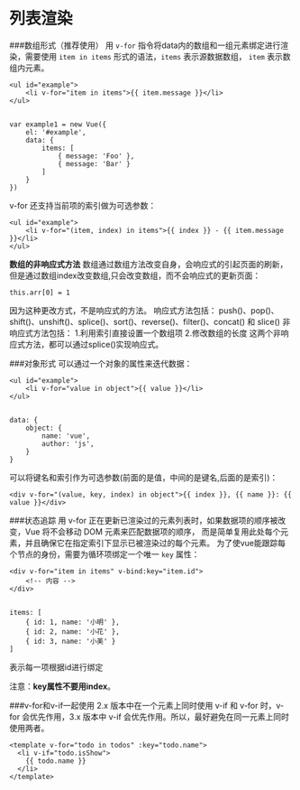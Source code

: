 列表渲染
===================

###数组形式（推荐使用）
用 `v-for` 指令将data内的数组和一组元素绑定进行渲染，需要使用 `item in items` 形式的语法，`items` 表示源数据数组， `item` 表示数组内元素。

    <ul id="example">
        <li v-for="item in items">{{ item.message }}</li>
    </ul>


    var example1 = new Vue({
        el: '#example',
        data: {
            items: [
                { message: 'Foo' },
                { message: 'Bar' }
            ]
        }
    })
v-for 还支持当前项的索引做为可选参数：

    <ul id="example">
        <li v-for="(item, index) in items">{{ index }} - {{ item.message }}</li>
    </ul>

**数组的非响应式方法**
数组通过数组方法改变自身，会响应式的引起页面的刷新，但是通过数组index改变数组,只会改变数组，而不会响应式的更新页面：

```
this.arr[0] = 1 
```
因为这种更改方式，不是响应式的方法。
响应式方法包括：
push()、pop()、shift()、unshift()、splice()、sort()、reverse()、filter()、concat() 和 slice()
非响应式方法包括：
1.利用索引直接设置一个数组项
2.修改数组的长度
这两个非响应式方法，都可以通过splice()实现响应式。

###对象形式
可以通过一个对象的属性来迭代数据：

    <ul id="example">
        <li v-for="value in object">{{ value }}</li>
    </ul>


    data: {
        object: {
            name: 'vue',
            author: 'js',
        }
    }
可以将键名和索引作为可选参数(前面的是值，中间的是键名,后面的是索引)：

    <div v-for="(value, key, index) in object">{{ index }}, {{ name }}: {{ value }}</div>

###状态追踪
用 v-for 正在更新已渲染过的元素列表时，如果数据项的顺序被改变，Vue 将不会移动 DOM 元素来匹配数据项的顺序， 而是简单复用此处每个元素，并且确保它在指定索引下显示已被渲染过的每个元素。
为了使vue能跟踪每个节点的身份，需要为循环项绑定一个唯一 `key` 属性：

    <div v-for="item in items" v-bind:key="item.id">
        <!-- 内容 -->
    </div>


    items: [
        { id: 1, name: '小明' },
        { id: 2, name: '小花' },
        { id: 3, name: '小美' }
    ]
表示每一项根据id进行绑定

注意：**key属性不要用index**。

###v-for和v-if一起使用
2.x 版本中在一个元素上同时使用 v-if 和 v-for 时，v-for 会优先作用，3.x 版本中 v-if 会优先作用。所以，最好避免在同一元素上同时使用两者。
```
<template v-for="todo in todos" :key="todo.name">
  <li v-if="todo.isShow">
    {{ todo.name }}
  </li>
</template>
```




































